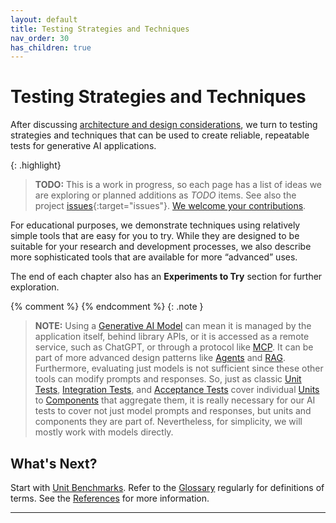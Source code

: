 ```yaml
---
layout: default
title: Testing Strategies and Techniques
nav_order: 30
has_children: true
---
```


# Testing Strategies and Techniques

After discussing [architecture and design considerations]({{site.baseurl}}/arch-design/), we turn to testing strategies and techniques that can be used to create reliable, repeatable tests for generative AI applications. 

{: .highlight}
> **TODO:** This is a work in progress, so each page has a list of ideas we are exploring or planned additions as _TODO_ items. See also the project [issues](https://github.com/The-AI-Alliance/ai-application-testing/issues){:target="issues"}. [We welcome your contributions]({{site.baseurl}}/contributing).

For educational purposes, we demonstrate techniques using relatively simple tools that are easy for you to try. While they are designed to be suitable for your research and development processes, we also describe more sophisticated tools that are available for more &ldquo;advanced&rdquo; uses.

The end of each chapter also has an **Experiments to Try** section for further exploration.

{% comment %}
{% endcomment %}
{: .note }
> **NOTE:** Using a [Generative AI Model]({{site.glossaryurl}}/#generative-ai-model) can mean it is managed by the application itself, behind library APIs, or it is accessed as a remote service, such as ChatGPT, or through a protocol like [MCP]({{site.glossaryurl}}/#model-context-protocol). It can be part of more advanced design patterns like [Agents]({{site.glossaryurl}}/#agent) and [RAG]({{site.glossaryurl}}/#retrieval-augmented-generation). Furthermore, evaluating just models is not sufficient since these other tools can modify prompts and responses. So, just as classic [Unit Tests]({{site.glossaryurl}}/#unit-test), [Integration Tests]({{site.glossaryurl}}/#integration-test), and [Acceptance Tests]({{site.glossaryurl}}/#acceptance-test) cover individual [Units]({{site.glossaryurl}}/#unit) to [Components]({{site.glossaryurl}}/#component) that aggregate them, it is really necessary for our AI tests to cover not just model prompts and responses, but units and components they are part of. Nevertheless, for simplicity, we will mostly work with models directly.

## What's Next?

Start with [Unit Benchmarks]({{site.baseurl}}/testing-strategies/unit-benchmarks/). Refer to the [Glossary]({{site.glossaryurl}}/) regularly for definitions of terms. See the [References]({{site.baseurl}}/references/) for more information.

---